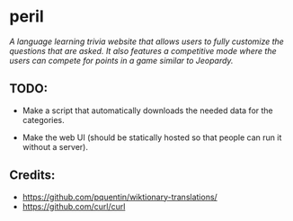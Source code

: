 # peril

*A language learning trivia website that allows users to fully customize the questions that are asked. It also features a competitive mode where the users can compete for points in a game similar to Jeopardy.*

## TODO:

- Make a script that automatically downloads the needed data for the categories.

- Make the web UI (should be statically hosted so that people can run it without a server).

## Credits:

- https://github.com/pquentin/wiktionary-translations/
- https://github.com/curl/curl